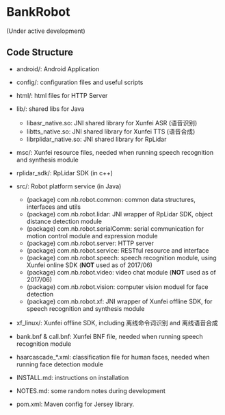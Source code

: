 # BankRobot
(Under active development)

## Code Structure

* android/: Android Application 
* config/: configuration files and useful scripts
* html/: html files for HTTP Server
* lib/: shared libs for Java
    * libasr_native.so: JNI shared library for Xunfei ASR (语音识别)
    * libtts_native.so: JNI shared library for Xunfei TTS (语音合成)
    * librplidar_native.so: JNI shared library for RpLidar
* msc/: Xunfei resource files, needed when running speech recognition and synthesis module
* rplidar_sdk/: RpLidar SDK (in c++)
* src/: Robot platform service (in Java)
    * (package) com.nb.robot.common: common data structures, interfaces and utils
    * (package) com.nb.robot.lidar: JNI wrapper of RpLidar SDK, object distance detection module
    * (package) com.nb.robot.serialComm: serial communication for motion control module and expression module
    * (package) com.nb.robot.server: HTTP server
    * (package) com.nb.robot.service: RESTful resource and interface
    * (package) com.nb.robot.speech: speech recognition module, using Xunfei online SDK (**NOT** used as of 2017/06)
    * (package) com.nb.robot.video: video chat module (**NOT** used as of 2017/06)
    * (package) com.nb.robot.vision: computer vision moduel for face detection
    * (package) com.nb.robot.xf: JNI wrapper of Xunfei offline SDK, for speech recognition and synthesis module
* xf_linux/: Xunfei offline SDK, including 离线命令词识别 and 离线语音合成

* bank.bnf & call.bnf: Xunfei BNF file, needed when running speech recognition module
* haarcascade_*.xml: classification file for human faces, needed when running face detection module
* INSTALL.md: instructions on installation
* NOTES.md: some random notes during development
* pom.xml: Maven config for Jersey library.


